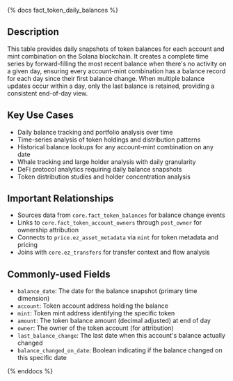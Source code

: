{% docs fact_token_daily_balances %}

## Description
This table provides daily snapshots of token balances for each account and mint combination on the Solana blockchain. It creates a complete time series by forward-filling the most recent balance when there's no activity on a given day, ensuring every account-mint combination has a balance record for each day since their first balance change. When multiple balance updates occur within a day, only the last balance is retained, providing a consistent end-of-day view.

## Key Use Cases
- Daily balance tracking and portfolio analysis over time
- Time-series analysis of token holdings and distribution patterns
- Historical balance lookups for any account-mint combination on any date
- Whale tracking and large holder analysis with daily granularity
- DeFi protocol analytics requiring daily balance snapshots
- Token distribution studies and holder concentration analysis

## Important Relationships
- Sources data from `core.fact_token_balances` for balance change events
- Links to `core.fact_token_account_owners` through `post_owner` for ownership attribution
- Connects to `price.ez_asset_metadata` via `mint` for token metadata and pricing
- Joins with `core.ez_transfers` for transfer context and flow analysis

## Commonly-used Fields
- `balance_date`: The date for the balance snapshot (primary time dimension)
- `account`: Token account address holding the balance
- `mint`: Token mint address identifying the specific token
- `amount`: The token balance amount (decimal adjusted) at end of day
- `owner`: The owner of the token account (for attribution)
- `last_balance_change`: The last date when this account's balance actually changed
- `balance_changed_on_date`: Boolean indicating if the balance changed on this specific date

{% enddocs %}
